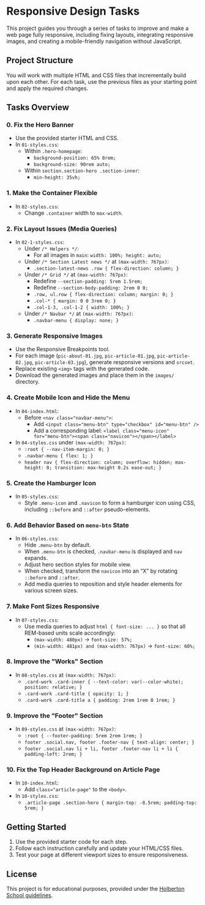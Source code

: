 # Responsive Design Tasks

This project guides you through a series of tasks to improve and make a web page fully responsive, including fixing layouts, integrating responsive images, and creating a mobile-friendly navigation without JavaScript.

## Project Structure

You will work with multiple HTML and CSS files that incrementally build upon each other. For each task, use the previous files as your starting point and apply the required changes.

## Tasks Overview

### 0. Fix the Hero Banner
- Use the provided starter HTML and CSS.
- In `01-styles.css`:
  - Within `.hero-homepage`:
    - `background-position: 65% 8rem;`
    - `background-size: 90rem auto;`
  - Within `section.section-hero .section-inner`:
    - `min-height: 35vh;`

### 1. Make the Container Flexible
- In `02-styles.css`:
  - Change `.container` width to `max-width`.

### 2. Fix Layout Issues (Media Queries)
- In `02-1-styles.css`:
  - Under `/* Helpers */`:
    - For all images in `main`: `width: 100%; height: auto;`
  - Under `/* Section Latest news */` at `(max-width: 767px)`:
    - `.section-latest-news .row { flex-direction: column; }`
  - Under `/* Grid */` at `(max-width: 767px)`:
    - Redefine `--section-padding: 5rem 1.5rem;`
    - Redefine `--section-body-padding: 2rem 0 0;`
    - `.row, ul.row { flex-direction: column; margin: 0; }`
    - `.col-* { margin: 0 0 3rem 0; }`
    - `.col-1-3, .col-1-2 { width: 100%; }`
  - Under `/* Navbar */` at `(max-width: 767px)`:
    - `.navbar-menu { display: none; }`

### 3. Generate Responsive Images
- Use the Responsive Breakpoints tool.
- For each image (`pic-about-01.jpg`, `pic-article-01.jpg`, `pic-article-02.jpg`, `pic-article-03.jpg`), generate responsive versions and `srcset`.
- Replace existing `<img>` tags with the generated code.
- Download the generated images and place them in the `images/` directory.

### 4. Create Mobile Icon and Hide the Menu
- In `04-index.html`:
  - Before `<nav class="navbar-menu">`:
    - Add `<input class="menu-btn" type="checkbox" id="menu-btn" />`
    - Add a corresponding label: `<label class="menu-icon" for="menu-btn"><span class="navicon"></span></label>`
- In `04-styles.css` under `(max-width: 767px)`:
  - `:root { --nav-item-margin: 0; }`
  - `.navbar-menu { flex: 1; }`
  - `header nav { flex-direction: column; overflow: hidden; max-height: 0; transition: max-height 0.2s ease-out; }`

### 5. Create the Hamburger Icon
- In `05-styles.css`:
  - Style `.menu-icon` and `.navicon` to form a hamburger icon using CSS, including `::before` and `::after` pseudo-elements.

### 6. Add Behavior Based on `menu-btn` State
- In `06-styles.css`:
  - Hide `.menu-btn` by default.
  - When `.menu-btn` is checked, `.navbar-menu` is displayed and `nav` expands.
  - Adjust hero section styles for mobile view.
  - When checked, transform the `navicon` into an “X” by rotating `::before` and `::after`.
  - Add media queries to reposition and style header elements for various screen sizes.

### 7. Make Font Sizes Responsive
- In `07-styles.css`:
  - Use media queries to adjust `html { font-size: ... }` so that all REM-based units scale accordingly:
    - `(max-width: 480px)` -> `font-size: 57%;`
    - `(min-width: 481px) and (max-width: 767px)` -> `font-size: 60%;`

### 8. Improve the "Works" Section
- In `08-styles.css` at `(max-width: 767px)`:
  - `.card-work .card-inner { --text-color: var(--color-white); position: relative; }`
  - `.card-work .card-title { opacity: 1; }`
  - `.card-work .card-title a { padding: 2rem 1rem 0 1rem; }`

### 9. Improve the "Footer" Section
- In `09-styles.css` at `(max-width: 767px)`:
  - `:root { --footer-padding: 5rem 2rem 1rem; }`
  - `footer .social.nav, footer .footer-nav { text-align: center; }`
  - `footer .social.nav li + li, footer .footer-nav li + li { padding-left: 2rem; }`

### 10. Fix the Top Header Background on Article Page
- In `10-index.html`:
  - Add `class="article-page"` to the `<body>`.
- In `10-styles.css`:
  - `.article-page .section-hero { margin-top: -8.5rem; padding-top: 5rem; }`

## Getting Started
1. Use the provided starter code for each step.
2. Follow each instruction carefully and update your HTML/CSS files.
3. Test your page at different viewport sizes to ensure responsiveness.

## License
This project is for educational purposes, provided under the [Holberton School guidelines](https://www.holbertonschool.com/).

